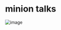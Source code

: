 # minion talks
![image](https://github.com/user-attachments/assets/8b3d8591-a9da-48c5-9361-54b287ea78e5)
